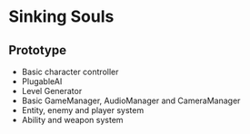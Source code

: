 # Sinking Souls
## Prototype
- Basic character controller
- PlugableAI
- Level Generator
- Basic GameManager, AudioManager and CameraManager
- Entity, enemy and player system
- Ability and weapon system
